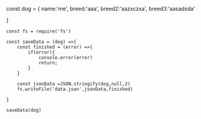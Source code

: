 const dog = {
    name:'me',
    breed:'aaa',
    breed2:'aazxczxa',
    breed3:'aasadsda'
    
    
}

    const fs = require('fs')

    const saveData = (dog) =>{
        const finished = (error) =>{
            if(error){
                console.error(error)
                return;
            }
        }

        const jsonData =JSON.stringify(dog,null,2)
        fs.writeFile('data.json',jsonData,finished)

    }

    saveData(dog)
